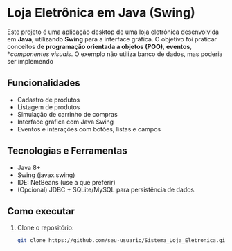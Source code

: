 # Loja Eletrônica em Java (Swing)

Este projeto é uma aplicação desktop de uma loja eletrônica desenvolvida em **Java**, utilizando **Swing** para a interface gráfica. O objetivo foi praticar conceitos de **programação orientada a objetos (POO)**, **eventos**, **componentes visuais*. 
O exemplo não utiliza banco de dados, mas poderia ser implemendo


## Funcionalidades
- Cadastro de produtos
- Listagem de produtos
- Simulação de carrinho de compras
- Interface gráfica com Java Swing
- Eventos e interações com botões, listas e campos

## Tecnologias e Ferramentas

- Java 8+  
- Swing (javax.swing)  
- IDE: NetBeans  (use a que preferir)  
- (Opcional) JDBC + SQLite/MySQL para persistência de dados.


## Como executar

1. Clone o repositório:
   ```bash
   git clone https://github.com/seu-usuario/Sistema_Loja_Eletronica.git
